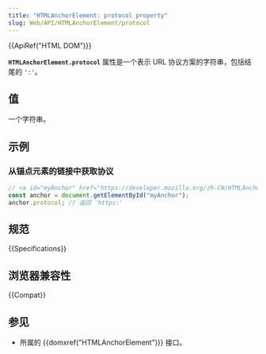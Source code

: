 ```yaml
---
title: "HTMLAnchorElement: protocol property"
slug: Web/API/HTMLAnchorElement/protocol
---
```


{{ApiRef("HTML DOM")}}

**`HTMLAnchorElement.protocol`** 属性是一个表示 URL 协议方案的字符串，包括结尾的 `':'`。

## 值

一个字符串。

## 示例

### 从锚点元素的链接中获取协议

```js
// <a id="myAnchor" href="https://developer.mozilla.org/zh-CN/HTMLAnchorElement"> 元素在文档中
const anchor = document.getElementById("myAnchor");
anchor.protocol; // 返回 'https:'
```

## 规范

{{Specifications}}

## 浏览器兼容性

{{Compat}}

## 参见

- 所属的 {{domxref("HTMLAnchorElement")}} 接口。
